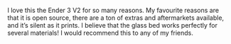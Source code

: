 I love this the Ender 3 V2 for so many reasons. My favourite reasons are that it is open source, there are a ton of extras and aftermarkets available, and it’s silent as it prints. I believe that the glass bed works perfectly for several materials! I would recommend this to any of my friends.
